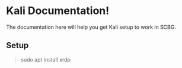 # Kali Documentation!
The documentation here will help you get Kali setup to work in SCBG.

## Setup

> sudo apt install xrdp
